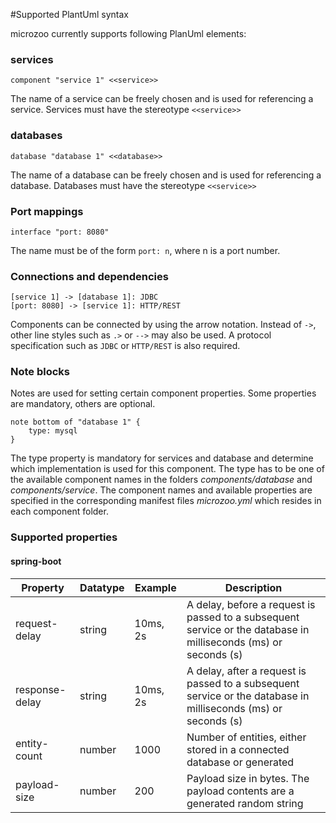 #Supported PlantUml syntax

microzoo currently supports following PlanUml elements:

### services
````
component "service 1" <<service>>
````
The name of a service can be freely chosen and is used for referencing a service. Services must have the stereotype `<<service>>`

### databases
````
database "database 1" <<database>>
````
The name of a database can be freely chosen and is used for referencing a database. Databases must have the stereotype `<<service>>`

### Port mappings
````
interface "port: 8080"
````
The name must be of the form `port: n`, where n is a port number.

### Connections and dependencies
````
[service 1] -> [database 1]: JDBC
[port: 8080] -> [service 1]: HTTP/REST
````
Components can be connected by using the arrow notation. Instead of `->`, other line styles such as `.>` or `-->` may also be used.
A protocol specification such as `JDBC` or `HTTP/REST` is also required.

### Note blocks
Notes are used for setting certain component properties. Some properties are mandatory, others are optional.
````
note bottom of "database 1" {
    type: mysql
}
````
The type property is mandatory for services and database and determine which implementation is used for this component.
The type has to be one of the available component names in the folders *components/database* and *components/service*. 
The component names and available properties are specified in the corresponding manifest files *microzoo.yml* which resides in each component folder.

### Supported properties

#### spring-boot
| Property | Datatype | Example | Description |
| -------- | -------- | ------- | ----------- |
| request-delay | string | 10ms, 2s | A delay, before a request is passed to a subsequent service or the database in milliseconds (ms) or seconds (s) |
| response-delay | string | 10ms, 2s | A delay, after a request is passed to a subsequent service or the database in milliseconds (ms) or seconds (s) |
| entity-count | number | 1000 | Number of entities, either stored in a connected database or generated |
| payload-size | number | 200 | Payload size in bytes. The payload contents are a generated random string |
